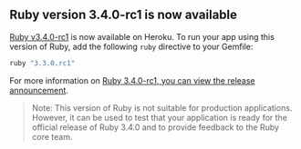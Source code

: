 ## Ruby version 3.4.0-rc1 is now available

[Ruby v3.4.0-rc1](/articles/ruby-support#ruby-versions) is now available on Heroku. To run
your app using this version of Ruby, add the following `ruby` directive to your Gemfile:

```ruby
ruby "3.3.0.rc1"
```

For more information on [Ruby 3.4.0-rc1, you can view the release announcement](https://www.ruby-lang.org/en/news/).

> Note: This version of Ruby is not suitable for production applications.
> However, it can be used to test that your application is ready for
> the official release of Ruby 3.4.0 and
> to provide feedback to the Ruby core team.
